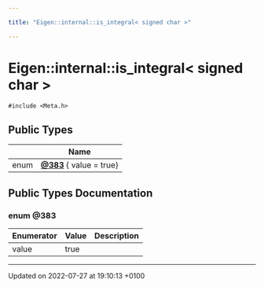 ```yaml
---

title: "Eigen::internal::is_integral< signed char >"

---
```


# Eigen::internal::is_integral< signed char >






`#include <Meta.h>`

## Public Types

|                | Name           |
| -------------- | -------------- |
| enum| **[@383](http://example.org/classes/structeigen_1_1internal_1_1is__integral_3_01signed_01char_01_4/#enum-@383)** { value = true} |

## Public Types Documentation

### enum @383

| Enumerator | Value | Description |
| ---------- | ----- | ----------- |
| value | true|   |




-------------------------------

Updated on 2022-07-27 at 19:10:13 +0100
